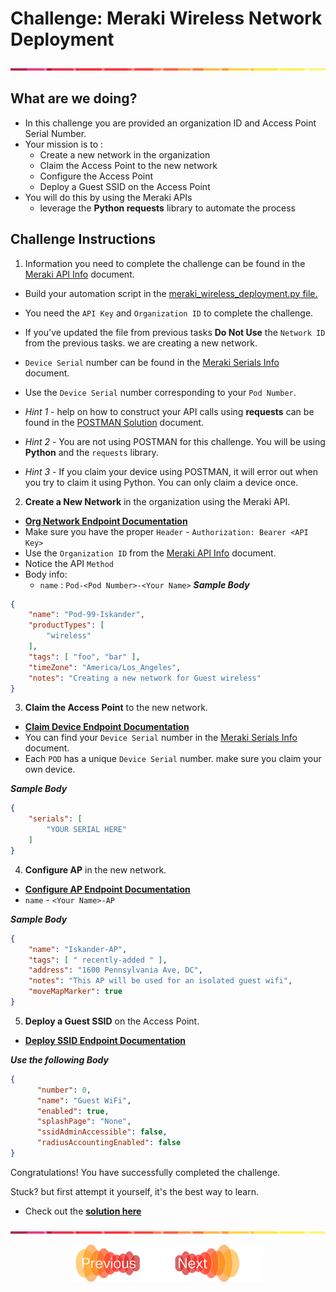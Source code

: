 # Challenge: Meraki Wireless Network Deployment 
![line](../assets/banner.png)

## What are we doing?
- In this challenge you are provided an organization ID and Access Point Serial Number.
- Your mission is to :
  - Create a new network in the organization
  - Claim the Access Point to the new network
  - Configure the Access Point
  - Deploy a Guest SSID on the Access Point
- You will do this by using the Meraki APIs
  - leverage the **Python requests** library to automate the process


## Challenge Instructions

1. Information you need to complete the challenge can be found in the [Meraki API Info](./lab/meraki_api_info.md) document.
- Build your automation script in the [meraki_wireless_deployment.py file.](./lab/meraki_wireless_deployment.py)
- You need the `API Key` and `Organization ID` to complete the challenge.
- If you've updated the file from previous tasks **Do Not Use** the `Network ID` from the previous tasks. we are creating a new network.
- `Device Serial` number can be found in the [Meraki Serials Info](./lab/meraki_serials.md) document.
- Use the `Device Serial` number corresponding to your `Pod Number`.


- *Hint 1* - help on how to construct your API calls using **requests** can be found in the [POSTMAN Solution](./lab/solutions/postman_solution.md) document.
- *Hint 2* - You are not using POSTMAN for this challenge. You will be using **Python** and the `requests` library.
- *Hint 3* - If you claim your device using POSTMAN, it will error out when you try to claim it using Python. You can only claim a device once.

2. **Create a New Network** in the organization using the Meraki API.
- **[Org Network Endpoint Documentation](https://developer.cisco.com/meraki/api-v1/create-organization-network/)**
- Make sure you have the proper `Header` - `Authorization: Bearer <API Key>`
- Use the `Organization ID` from the [Meraki API Info](./lab/meraki_api_info.md) document.
- Notice the API `Method`
- Body info:
  - `name` : `Pod-<Pod Number>-<Your Name>`
***Sample Body***
```JSON
{
    "name": "Pod-99-Iskander",
    "productTypes": [
        "wireless"
    ],
    "tags": [ "foo", "bar" ],
    "timeZone": "America/Los_Angeles",
    "notes": "Creating a new network for Guest wireless"
}
```


3. **Claim the Access Point** to the new network.
- **[Claim Device Endpoint Documentation](https://developer.cisco.com/meraki/api-v1/claim-network-devices/)**
- You can find your `Device Serial` number in the [Meraki Serials Info](./lab/meraki_serials.md) document.
- Each `POD` has a unique `Device Serial` number. make sure you claim your own device.

***Sample Body***
```JSON
{
    "serials": [
        "YOUR SERIAL HERE"
    ]
}
```


4. **Configure AP** in the new network.
- **[Configure AP Endpoint Documentation](https://developer.cisco.com/meraki/api-v1/update-device/)**
- `name` - `<Your Name>-AP`

***Sample Body***
```JSON
{
    "name": "Iskander-AP",
    "tags": [ " recently-added " ],
    "address": "1600 Pennsylvania Ave, DC",
    "notes": "This AP will be used for an isolated guest wifi",
    "moveMapMarker": true
}
```

5. **Deploy a Guest SSID** on the Access Point.
- **[Deploy SSID Endpoint Documentation](https://developer.cisco.com/meraki/api-v1/update-network-wireless-ssid/)**

***Use the following Body***
```JSON
{
      "number": 0,
      "name": "Guest WiFi",
      "enabled": true,
      "splashPage": "None",
      "ssidAdminAccessible": false,
      "radiusAccountingEnabled": false
}
```

Congratulations! You have successfully completed the challenge.

Stuck? but first attempt it yourself, it's the best way to learn.
- Check out the **[solution here](./lab/solutions/meraki_wireless_deployment_solution.md)**


![line](../assets/banner.png)
<p align="center">
<a href="7.md"><img src="../assets/previous.png" width="150px"></a>
<a href="8.md"><img src="../assets/next.png" width="150px"></a>
</p>